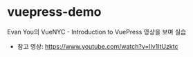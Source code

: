 # vuepress-demo



Evan You의 VueNYC - Introduction to VuePress 영상을 보며 실습
- 참고 영상: https://www.youtube.com/watch?v=lIv1ItUzktc
